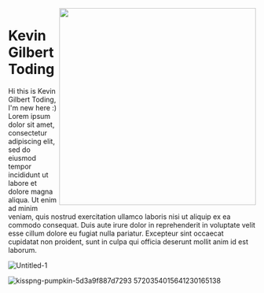 <img align='right' src='https://i.pinimg.com/originals/f3/c8/f9/f3c8f9ea0ce3de3991a9ebd35bfd7495.gif' width='400'>
<h1>Kevin Gilbert Toding</h1>
Hi this is Kevin Gilbert Toding, I'm new here :)
<br>
Lorem ipsum dolor sit amet, consectetur adipiscing elit, sed do eiusmod tempor incididunt ut labore et dolore magna aliqua. Ut enim ad minim veniam, quis nostrud exercitation ullamco laboris nisi ut aliquip ex ea commodo consequat. Duis aute irure dolor in reprehenderit in voluptate velit esse cillum dolore eu fugiat nulla pariatur. Excepteur sint occaecat cupidatat non proident, sunt in culpa qui officia deserunt mollit anim id est laborum.

![Untitled-1](https://user-images.githubusercontent.com/79959818/139661138-d4699be5-72b2-4ccf-b544-d601b9d1f870.png)

![kisspng-pumpkin-5d3a9f887d7293 5720354015641230165138](https://user-images.githubusercontent.com/79959818/139662578-a10eecd3-d139-4e26-8548-af8ed17f22ee.png)






                                                                                    
